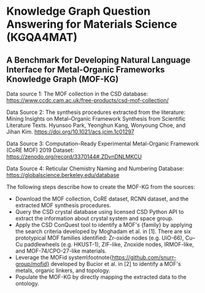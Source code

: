 # Knowledge Graph Question Answering for Materials Science (KGQA4MAT)
## A Benchmark for Developing Natural Language Interface for Metal-Organic Frameworks Knowledge Graph (MOF-KG)

Data source 1: The MOF collection in the CSD database: https://www.ccdc.cam.ac.uk/free-products/csd-mof-collection/ 

Data Source 2: The synthesis procedures extracted from the literature: Mining Insights on Metal–Organic Framework Synthesis from Scientific Literature Texts. Hyunsoo Park, Yeonghun Kang, Wonyoung Choe, and Jihan Kim. https://doi.org/10.1021/acs.jcim.1c01297 

Data Source 3: Computation-Ready Experimental Metal-Organic Framework (CoRE MOF) 2019 Dataset: https://zenodo.org/record/3370144#.ZDvnDNLMKCU

Data Source 4: Reticular Chemistry Naming and Numbering Database: https://globalscience.berkeley.edu/database

The following steps describe how to create the MOF-KG from the sources:
- Download the MOF collection, CoRE dataset, RCNN dataset, and the extracted MOF synthesis procedures.
- Query the CSD crystal database using licensed CSD Python API to extract the information about crystal system and space group.
- Apply the CSD ConQuest tool to identify a MOF's {family} by applying the search criteria developed by Moghadam et al. in [1]. There are six prototypical   MOF families identified: Zr-oxide nodes (e.g. UiO-66), Cu–Cu paddlewheels (e.g. HKUST-1), ZIF-like, Znoxide nodes, IRMOF-like, and MOF-74/CPO-27-like   materials.
- Leverage the MOFid system\footnote{https://github.com/snurr-group/mofid} developed by Bucior et al. in [2] to identify a MOF's metals, organic linkers, and topology.
- Populate the MOF-KG by directly mapping the extracted data to the ontology.
